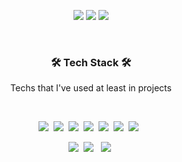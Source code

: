 
  
   <div align="center">
	
<a href="https://hits.seeyoufarm.com"><img src="https://hits.seeyoufarm.com/api/count/incr/badge.svg?url=https%3A%2F%2Fgithub.com%2Fgjbae1212%2Fhit-counter&count_bg=%2379C83D&title_bg=%23555555&icon=github.svg&icon_color=%23E7E7E7&title=hits&edge_flat=false"/></a>
	  <a href="https://seungjuitmemo.tistory.com/"><img src="https://img.shields.io/badge/TStory-FF4785?style=flat-square&logo=Storyblok&logoColor=white"/></a> 
  <a href="sjoh0704@daum.net"><img src="https://img.shields.io/badge/Mail-EA4335?style=flat-square&logo=Gmail&logoColor=white"/></a> 


  </div>

</br>

</p>
<h3 align="center"><b>🛠 Tech Stack 🛠</b></h3>
<p align="center">Techs that I've used at least in projects</p>
</br>
<p align="center">
<img src="https://img.shields.io/badge/K8S-326CE5?style=flat-square&logo=Kubernetes&logoColor=white"/>&nbsp
<img src="https://img.shields.io/badge/Istio-466BB0?style=flat-square&logo=Istio&logoColor=white"/>&nbsp
<img src="https://img.shields.io/badge/Docker-2496ED?style=flat-square&logo=Docker&logoColor=white"/>&nbsp
<img src="https://img.shields.io/badge/Ansible-EE0000?style=flat-square&logo=Ansible&logoColor=white"/>&nbsp
<img src="https://img.shields.io/badge/Jenkins-D24939?style=flat-square&logo=Jenkins&logoColor=white"/>&nbsp
<img src="https://img.shields.io/badge/Helm-0F1689?style=flat-square&logo=Helm&logoColor=white"/>&nbsp
<img src="https://img.shields.io/badge/AWS-FF9900?style=flat-square&logo=Amazon%20AWS&logoColor=white"/></a> &nbsp </p>
<p align="center">
<img src="https://img.shields.io/badge/Django-092E20?style=flat-square&logo=Django&logoColor=white"/>&nbsp
<img src="https://img.shields.io/badge/Node.js-339933?style=flat-square&logo=Node.js&logoColor=white"/></a> &nbsp
<img src="https://img.shields.io/badge/React-61DAFB?style=flat-square&logo=React&logoColor=white"/>&nbsp
